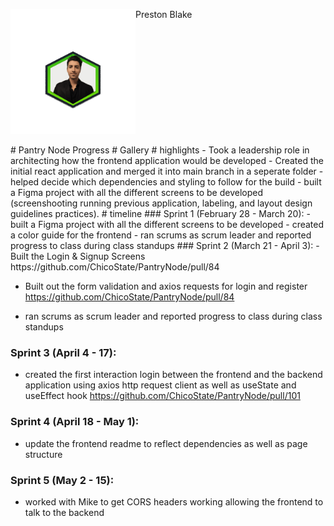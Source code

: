 <div style="display: flex;">
    <div>
<p align="left">
    <img width="200" src="3dgif.gif">
</p>
    </div>
    <div>
<p>Preston Blake</p>
    </div>
</div>
# Pantry Node Progress 
# Gallery 
# highlights 
- Took a leadership role in architecting how the frontend application would be developed
- Created the initial react application and merged it into main branch in a seperate folder
- helped decide which dependencies and styling to follow for the build 
- built a Figma project with all the different screens to be developed (screenshooting running previous application, labeling, and layout design guidelines practices).
# timeline 
### Sprint 1 (February 28 - March 20):
- built a Figma project with all the different screens to be developed 
- created a color guide for the frontend 
- ran scrums as scrum leader and reported progress to class during class standups
### Sprint 2 (March 21 - April 3):
- Built the Login & Signup Screens https://github.com/ChicoState/PantryNode/pull/84

- Built out the form validation and axios requests for login and register https://github.com/ChicoState/PantryNode/pull/84

- ran scrums as scrum leader and reported progress to class during class standups
### Sprint 3 (April 4 - 17):
- created the first interaction login between the frontend and the backend application using axios http request client as well as useState and useEffect hook https://github.com/ChicoState/PantryNode/pull/101
### Sprint 4 (April 18 - May 1):
- update the frontend readme to reflect dependencies as well as page structure 
### Sprint 5 (May 2 - 15):
- worked with Mike to get CORS headers working allowing the frontend to talk to the backend 





